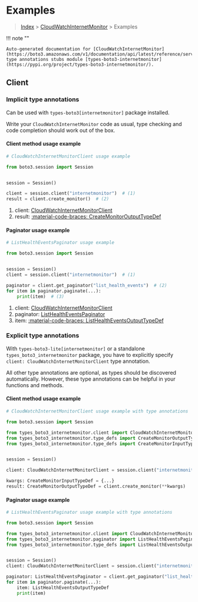 # Examples

> [Index](../README.md) > [CloudWatchInternetMonitor](./README.md) > Examples

!!! note ""

    Auto-generated documentation for [CloudWatchInternetMonitor](https://boto3.amazonaws.com/v1/documentation/api/latest/reference/services/internetmonitor.html#cloudwatchinternetmonitor)
    type annotations stubs module [types-boto3-internetmonitor](https://pypi.org/project/types-boto3-internetmonitor/).

## Client

### Implicit type annotations

Can be used with `types-boto3[internetmonitor]` package installed.

Write your `CloudWatchInternetMonitor` code as usual,
type checking and code completion should work out of the box.


#### Client method usage example

```python
# CloudWatchInternetMonitorClient usage example

from boto3.session import Session


session = Session()

client = session.client("internetmonitor")  # (1)
result = client.create_monitor()  # (2)
```

1. client: [CloudWatchInternetMonitorClient](./client.md)
2. result: [:material-code-braces: CreateMonitorOutputTypeDef](./type_defs.md#createmonitoroutputtypedef)



#### Paginator usage example

```python
# ListHealthEventsPaginator usage example

from boto3.session import Session


session = Session()
client = session.client("internetmonitor")  # (1)

paginator = client.get_paginator("list_health_events")  # (2)
for item in paginator.paginate(...):
    print(item)  # (3)
```

1. client: [CloudWatchInternetMonitorClient](./client.md)
2. paginator: [ListHealthEventsPaginator](./paginators.md#listhealtheventspaginator)
3. item: [:material-code-braces: ListHealthEventsOutputTypeDef](./type_defs.md#listhealtheventsoutputtypedef)




### Explicit type annotations

With `types-boto3-lite[internetmonitor]`
or a standalone `types_boto3_internetmonitor` package, you have to explicitly specify `client: CloudWatchInternetMonitorClient` type annotation.

All other type annotations are optional, as types should be discovered automatically.
However, these type annotations can be helpful in your functions and methods.


#### Client method usage example

```python
# CloudWatchInternetMonitorClient usage example with type annotations

from boto3.session import Session

from types_boto3_internetmonitor.client import CloudWatchInternetMonitorClient
from types_boto3_internetmonitor.type_defs import CreateMonitorOutputTypeDef
from types_boto3_internetmonitor.type_defs import CreateMonitorInputTypeDef


session = Session()

client: CloudWatchInternetMonitorClient = session.client("internetmonitor")

kwargs: CreateMonitorInputTypeDef = {...}
result: CreateMonitorOutputTypeDef = client.create_monitor(**kwargs)
```



#### Paginator usage example

```python
# ListHealthEventsPaginator usage example with type annotations

from boto3.session import Session

from types_boto3_internetmonitor.client import CloudWatchInternetMonitorClient
from types_boto3_internetmonitor.paginator import ListHealthEventsPaginator
from types_boto3_internetmonitor.type_defs import ListHealthEventsOutputTypeDef


session = Session()
client: CloudWatchInternetMonitorClient = session.client("internetmonitor")

paginator: ListHealthEventsPaginator = client.get_paginator("list_health_events")
for item in paginator.paginate(...):
    item: ListHealthEventsOutputTypeDef
    print(item)
```




